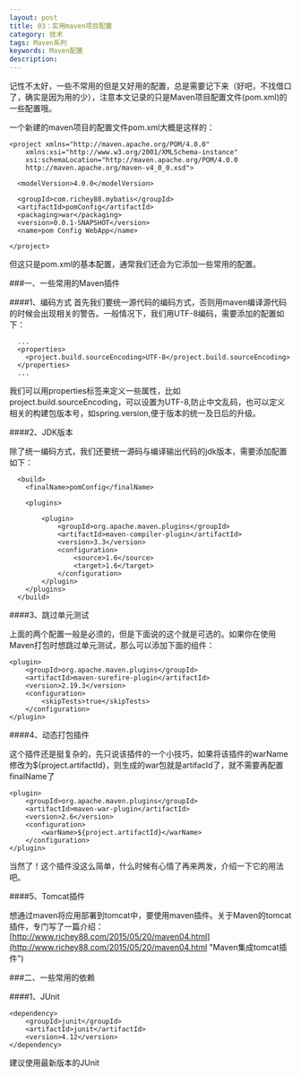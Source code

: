 ```yaml
---
layout: post
title: 03：实用maven项目配置
category: 技术
tags: Maven系列
keywords: Maven配置
description: 
---
```


记性不太好，一些不常用的但是又好用的配置，总是需要记下来（好吧，不找借口了，确实是因为用的少），注意本文记录的只是Maven项目配置文件(pom.xml)的一些配置哦。

一个新建的maven项目的配置文件pom.xml大概是这样的：

	<project xmlns="http://maven.apache.org/POM/4.0.0" 
		xmlns:xsi="http://www.w3.org/2001/XMLSchema-instance"
	  	xsi:schemaLocation="http://maven.apache.org/POM/4.0.0 
	  	http://maven.apache.org/maven-v4_0_0.xsd">
	  	
	  <modelVersion>4.0.0</modelVersion>
	  
	  <groupId>com.richey88.mybatis</groupId>
	  <artifactId>pomConfig</artifactId>
	  <packaging>war</packaging>
	  <version>0.0.1-SNAPSHOT</version>
	  <name>pom Config WebApp</name>
	
	</project>


但这只是pom.xml的基本配置，通常我们还会为它添加一些常用的配置。

###一、一些常用的Maven插件

####1、编码方式
首先我们要统一源代码的编码方式，否则用maven编译源代码的时候会出现相关的警告。一般情况下，我们用UTF-8编码，需要添加的配置如下：

	  ...
	  <properties>
	  	<project.build.sourceEncoding>UTF-8</project.build.sourceEncoding>
	  </properties>
	  ...

我们可以用properties标签来定义一些属性，比如project.build.sourceEncoding，可以设置为UTF-8,防止中文乱码，也可以定义相关的构建包版本号，如spring.version,便于版本的统一及日后的升级。

####2、JDK版本

除了统一编码方式，我们还要统一源码与编译输出代码的jdk版本，需要添加配置如下：

	  <build>
		<finalName>pomConfig</finalName>

	  	<plugins>
	  	
	  		<plugin>
	  			<groupId>org.apache.maven.plugins</groupId>
	  			<artifactId>maven-compiler-plugin</artifactId>
	  			<version>3.3</version>
	  			<configuration>
	  				<source>1.6</source>
	  				<target>1.6</target>
	  			</configuration>
	  		</plugin>
	  	</plugins>
	  </build>

####3、跳过单元测试

上面的两个配置一般是必须的，但是下面说的这个就是可选的。如果你在使用Maven打包时想跳过单元测试，那么可以添加下面的组件：

	<plugin>
		<groupId>org.apache.maven.plugins</groupId>
		<artifactId>maven-surefire-plugin</artifactId>
		<version>2.19.3</version>
		<configuration>
			<skipTests>true</skipTests>
		</configuration>
	</plugin>

####4、动态打包插件

这个插件还是挺复杂的，先只说该插件的一个小技巧，如果将该插件的warName修改为${project.artifactId}，则生成的war包就是artifacId了，就不需要再配置finalName了

	<plugin>
		<groupId>org.apache.maven.plugins</groupId>
		<artifactId>maven-war-plugin</artifactId>
		<version>2.6</version>
		<configuration>
			<warName>${project.artifactId}</warName>
		</configuration>
	</plugin>


当然了！这个插件没这么简单，什么时候有心情了再来两发，介绍一下它的用法吧。


####5、Tomcat插件

想通过maven将应用部署到tomcat中，要使用maven插件。关于Maven的tomcat插件，专门写了一篇介绍：[http://www.richey88.com/2015/05/20/maven04.html](http://www.richey88.com/2015/05/20/maven04.html "Maven集成tomcat插件")

###二、一些常用的依赖

####1、JUnit

	<dependency>
	    <groupId>junit</groupId>
	    <artifactId>junit</artifactId>
	    <version>4.12</version>
	</dependency>

建议使用最新版本的JUnit
